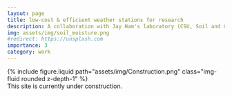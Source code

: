```yaml
---
layout: page
title: low-cost & efficient weather stations for research
description: A collaboration with Jay Ham's laboratory (CSU, Soil and Crop Sciences) to implement low-cost sensors across Puerto Rico.
img: assets/img/soil_moisture.png
#redirect: https://unsplash.com
importance: 3
category: work
---
```


<div class="row justify-content-sm-center">
    <div class="col-sm-4 mt-3 mt-md-0">
        {% include figure.liquid path="assets/img/Construction.png" class="img-fluid rounded z-depth-1" %}
    </div>
</div>
<div class="caption">
    This site is currently under construction.
</div>

